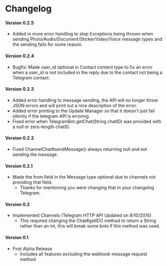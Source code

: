 # Changelog
#### Version 0.2.5
* Added in more error handling to stop Exceptions being thrown when sending Photo/Audio/Document/Sticker/Video/Voice message types and the sending fails for some reason.

#### Version 0.2.4
* Bugfix: Made user_id optional in Contact content type to fix an error when a user_id is not included in the reply due to the contact not being a Telegram contact.

#### Version 0.2.3
* Added error handling to message sending, the API will no longer throw JSON errors and will print out a nice description of the error.
* Added error printing to the Update Manager so that it doesn't just fail silently if the telegram API is erroring.
* Fixed error when TelegramBot.getChat(String chatID) was provided with a null or zero-length chatID.

#### Version 0.2.2
* Fixed ChannelChat#sendMessage() always returning null and not sending the message.

#### Version 0.2.1
* Made the from field in the Message type optional due to channels not providing that field.
  * Thanks for mentioning you were changing that in your changelog Telegram.

#### Version 0.2
* Implemented Channels (Telegram HTTP API Updated on 8/10/2015)
  * This required changing the Chat#getID() method to return a String rather than an int, this will break some bots if this method was used.

#### Version 0.1
* First Alpha Release
  * Includes all features excluding the webhook message request method
